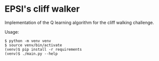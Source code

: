 # EPSI's cliff walker

Implementation of the Q learning algorithm for the cliff walking challenge.

Usage:
```
$ python -m venv venv
$ source venv/bin/activate
(venv)$ pip install -r requirements
(venv)$ ./main.py --help
```
